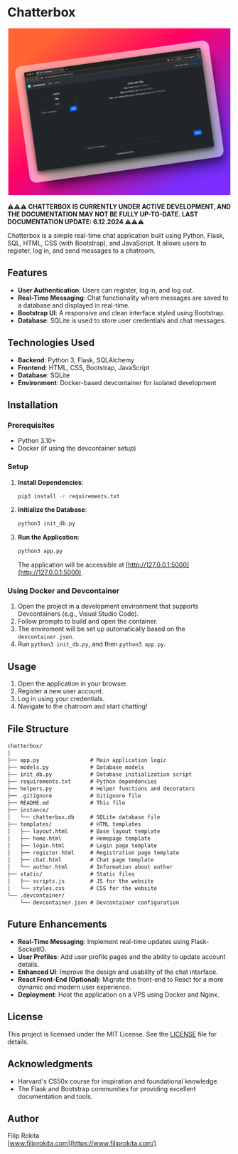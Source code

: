 # Chatterbox

<div style="text-align: center;">
    <img src="misc/mockup.png" width="500">
</div>

**⚠️⚠️⚠️ CHATTERBOX IS CURRENTLY UNDER ACTIVE DEVELOPMENT, AND THE DOCUMENTATION MAY NOT BE FULLY UP-TO-DATE. LAST DOCUMENTATION UPDATE: 6.12.2024 ⚠️⚠️⚠️**

Chatterbox is a simple real-time chat application built using Python, Flask, SQL, HTML, CSS (with Bootstrap), and JavaScript. It allows users to register, log in, and send messages to a chatroom.

## Features

- **User Authentication**: Users can register, log in, and log out.
- **Real-Time Messaging**: Chat functionality where messages are saved to a database and displayed in real-time.
- **Bootstrap UI**: A responsive and clean interface styled using Bootstrap.
- **Database**: SQLite is used to store user credentials and chat messages.

## Technologies Used

- **Backend**: Python 3, Flask, SQLAlchemy
- **Frontend**: HTML, CSS, Bootstrap, JavaScript
- **Database**: SQLite
- **Environment**: Docker-based devcontainer for isolated development

## Installation

### Prerequisites

- Python 3.10+
- Docker (if using the devcontainer setup)

### Setup

1. **Install Dependencies**:
   ```bash
   pip3 install -r requirements.txt
   ```

2. **Initialize the Database**:
   ```bash
   python3 init_db.py
   ```

3. **Run the Application**:
   ```bash
   python3 app.py
   ```
   The application will be accessible at [http://127.0.0.1:5000](http://127.0.0.1:5000).

### Using Docker and Devcontainer

1. Open the project in a development environment that supports Devcontainers (e.g., Visual Studio Code).
2. Follow prompts to build and open the container.
3. The enviroment will be set up automatically based on the `devcontainer.json`.
4. Run `python3 init_db.py`, and then `python3 app.py`.

## Usage

1. Open the application in your browser.
2. Register a new user account.
3. Log in using your credentials.
4. Navigate to the chatroom and start chatting!

## File Structure

```
chatterbox/
│
├── app.py                # Main application logic
├── models.py             # Database models
├── init_db.py            # Database initialization script
├── requirements.txt      # Python dependencies
├── helpers.py            # Helper functions and decorators
├── .gitignore            # Gitignore file
├── README.md             # This file
├── instance/
│   └── chatterbox.db     # SQLite database file
├── templates/            # HTML templates
│   ├── layout.html       # Base layout template
│   ├── home.html         # Homepage template
│   ├── login.html        # Login page template
│   ├── register.html     # Registration page template
│   ├── chat.html         # Chat page template
│   └── author.html       # Information about author
├── static/               # Static files
│   ├── scripts.js        # JS for the website
│   └── styles.css        # CSS for the website
└── .devcontainer/
    └── devcontainer.json # Devcontainer configuration
```

## Future Enhancements

- **Real-Time Messaging**: Implement real-time updates using Flask-SocketIO.
- **User Profiles**: Add user profile pages and the ability to update account details.
- **Enhanced UI**: Improve the design and usability of the chat interface.
- **React Front-End (Optional)**: Migrate the front-end to React for a more dynamic and modern user experience.
- **Deployment**: Host the application on a VPS using Docker and Nginx.

## License

This project is licensed under the MIT License. See the [LICENSE](LICENSE) file for details.

## Acknowledgments

- Harvard's CS50x course for inspiration and foundational knowledge.
- The Flask and Bootstrap communities for providing excellent documentation and tools.

## Author
Filip Rokita  
[www.filiprokita.com](https://www.filiprokita.com/)
